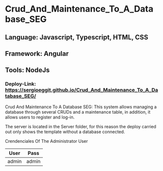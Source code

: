 # Crud_And_Maintenance_To_A_Database_SEG

## Language: Javascript, Typescript, HTML, CSS
## Framework: Angular
## Tools: NodeJs
### Deploy-Link: https://sergioeggit.github.io/Crud_And_Maintenance_To_A_Database_SEG/

Crud And Maintenance To A Database SEG: This system allows managing a database through several CRUDs and a maintenance table, in addition, 
it allows users to register and log-in.

The server is located in the Server folder, for this reason the deploy carried out only shows the template without a database connected.

Crendenciales Of The Administrator User

| User  | Pass  |
|-------|-------|
| admin | admin |

